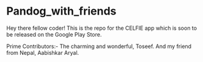 # Pandog_with_friends

Hey there fellow coder!
This is the repo for the CELFIE app which is soon to be released on the Google Play Store.

Prime Contributors:-
The charming and wonderful, Toseef. 
And my friend from Nepal, Aabishkar Aryal.
